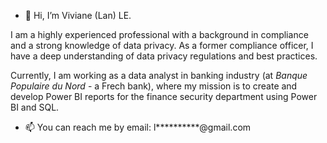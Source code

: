 - 👋 Hi, I’m Viviane (Lan) LE. 

I am a highly experienced professional with a background in compliance and a strong knowledge of data privacy. As a former compliance officer, I have a deep understanding of data privacy regulations and best practices. 

Currently, I am working as a data analyst in banking industry (at _Banque Populaire du Nord_ - a Frech bank), where my mission is to create and develop Power BI reports for the finance security department using Power BI and SQL.

- 📫 You can reach me by email: l**********@gmail.com 

<!---
vivi-le/vivi-le is a ✨ special ✨ repository because its `README.md` (this file) appears on your GitHub profile.
You can click the Preview link to take a look at your changes.
--->
